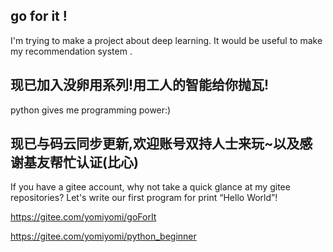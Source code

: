 ##  go for it !
I'm trying to make a project about deep learning. It would be useful to make my recommendation system .

##  现已加入没卵用系列!用工人的智能给你抛瓦!
python gives me programming power:)

##  现已与码云同步更新,欢迎账号双持人士来玩~以及感谢基友帮忙认证(比心)
If you have a gitee account, why not take a quick glance at my gitee repositories?
Let's write our first program for print “Hello World”!

https://gitee.com/yomiyomi/goForIt

https://gitee.com/yomiyomi/python_beginner
